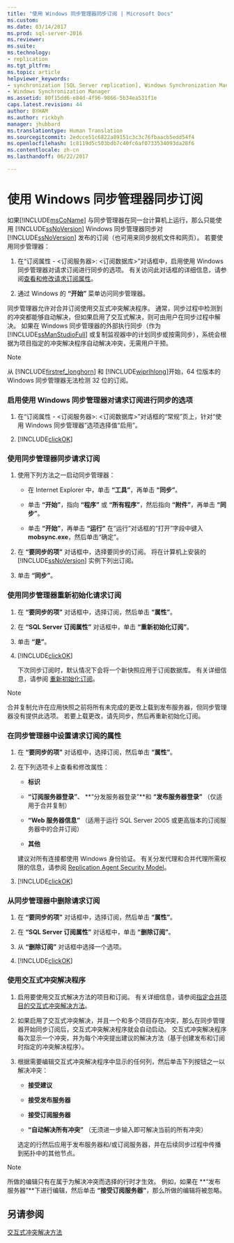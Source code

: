 ```yaml
---
title: "使用 Windows 同步管理器同步订阅 | Microsoft Docs"
ms.custom: 
ms.date: 03/14/2017
ms.prod: sql-server-2016
ms.reviewer: 
ms.suite: 
ms.technology:
- replication
ms.tgt_pltfrm: 
ms.topic: article
helpviewer_keywords:
- synchronization [SQL Server replication], Windows Synchronization Manager
- Windows Synchronization Manager
ms.assetid: 80f15dd6-e84d-4f96-9866-5b34ea531f1e
caps.latest.revision: 44
author: BYHAM
ms.author: rickbyh
manager: jhubbard
ms.translationtype: Human Translation
ms.sourcegitcommit: 2edcce51c6822a89151c3c3c76fbaacb5edd54f4
ms.openlocfilehash: 1c8119d5c503bdb7c40fc6af0733534093da28f6
ms.contentlocale: zh-cn
ms.lasthandoff: 06/22/2017

---
```

# <a name="synchronize-a-subscription-using-windows-synchronization-manager"></a>使用 Windows 同步管理器同步订阅
  如果[!INCLUDE[msCoName](../../includes/msconame-md.md)] 与同步管理器在同一台计算机上运行，那么只能使用 [!INCLUDE[ssNoVersion](../../includes/ssnoversion-md.md)] Windows 同步管理器同步对 [!INCLUDE[ssNoVersion](../../includes/ssnoversion-md.md)] 发布的订阅（也可用来同步脱机文件和网页）。 若要使用同步管理器：  
  
1.  在“订阅属性 - \<订阅服务器>: \<订阅数据库>”对话框中，启用使用 Windows 同步管理器对请求订阅进行同步的选项。 有关访问此对话框的详细信息，请参阅[查看和修改请求订阅属性](../../relational-databases/replication/view-and-modify-pull-subscription-properties.md)。  
  
2.  通过 Windows 的 **“开始”** 菜单访问同步管理器。  
  
 同步管理器允许对合并订阅使用交互式冲突解决程序。 通常，同步过程中检测到的冲突都能够自动解决，但如果启用了交互式解决，则可由用户在同步过程中解决。 如果在 Windows 同步管理器的外部执行同步（作为 [!INCLUDE[ssManStudioFull](../../includes/ssmanstudiofull-md.md)] 或复制监视器中的计划同步或按需同步），系统会根据为项目指定的冲突解决程序自动解决冲突，无需用户干预。  
  
> [!NOTE]  
>  从 [!INCLUDE[firstref_longhorn](../../includes/firstref-longhorn-md.md)] 和 [!INCLUDE[wiprlhlong](../../includes/wiprlhlong-md.md)]开始，64 位版本的 Windows 同步管理器无法检测 32 位的订阅。  
  
### <a name="to-enable-the-synchronization-of-pull-subscriptions-with-windows-synchronization-manager"></a>启用使用 Windows 同步管理器对请求订阅进行同步的选项  
  
1.  在“订阅属性 - \<订阅服务器>: \<订阅数据库>”对话框的“常规”页上，针对“使用 Windows 同步管理器”选项选择值“启用”。  
  
2.  [!INCLUDE[clickOK](../../includes/clickok-md.md)]  
  
### <a name="to-synchronize-a-pull-subscription-with-synchronization-manager"></a>使用同步管理器同步请求订阅  
  
1.  使用下列方法之一启动同步管理器：  
  
    -   在 Internet Explorer 中，单击 **“工具”**，再单击 **“同步”**。  
  
    -   单击 **“开始”**，指向 **“程序”** 或 **“所有程序”**，然后指向 **“附件”**，再单击 **“同步”**。  
  
    -   单击 **“开始”**，再单击 **“运行”** 在“运行”对话框的“打开”字段中键入 **mobsync.exe**，然后单击“确定”。  
  
2.  在 **“要同步的项”** 对话框中，选择要同步的订阅。 将在计算机上安装的 [!INCLUDE[ssNoVersion](../../includes/ssnoversion-md.md)] 实例下列出订阅。  
  
3.  单击 **“同步”**。  
  
### <a name="to-reinitialize-a-pull-subscription-with-synchronization-manager"></a>使用同步管理器重新初始化请求订阅  
  
1.  在 **“要同步的项”** 对话框中，选择订阅，然后单击 **“属性”**。  
  
2.  在 **“SQL Server 订阅属性”** 对话框中，单击 **“重新初始化订阅”**。  
  
3.  单击 **“是”**。  
  
4.  [!INCLUDE[clickOK](../../includes/clickok-md.md)]  
  
     下次同步订阅时，默认情况下会将一个新快照应用于订阅数据库。 有关详细信息，请参阅 [重新初始化订阅](../../relational-databases/replication/reinitialize-subscriptions.md)。  
  
> [!NOTE]  
>  合并复制允许在应用快照之前将所有未完成的更改上载到发布服务器，但同步管理器没有提供此选项。 若要上载更改，请先同步，然后再重新初始化订阅。  
  
### <a name="to-set-properties-for-a-pull-subscription-in-synchronization-manager"></a>在同步管理器中设置请求订阅的属性  
  
1.  在 **“要同步的项”** 对话框中，选择订阅，然后单击 **“属性”**。  
  
2.  在下列选项卡上查看和修改属性：  
  
    -   **标识**  
  
    -   **“订阅服务器登录”**、 **“分发服务器登录”**和 **“发布服务器登录”** （仅适用于合并复制）  
  
    -   **“Web 服务器信息”** （适用于运行 SQL Server 2005 或更高版本的订阅服务器中的合并订阅）  
  
    -   **其他**  
  
     建议对所有连接都使用 Windows 身份验证。 有关分发代理和合并代理所需权限的信息，请参阅 [Replication Agent Security Model](../../relational-databases/replication/security/replication-agent-security-model.md)。  
  
3.  [!INCLUDE[clickOK](../../includes/clickok-md.md)]  
  
### <a name="to-remove-a-pull-subscription-from-synchronization-manager"></a>从同步管理器中删除请求订阅  
  
1.  在 **“要同步的项”** 对话框中，选择订阅，然后单击 **“属性”**。  
  
2.  在 **“SQL Server 订阅属性”** 对话框中，单击 **“删除订阅”**。  
  
3.  从 **“删除订阅”** 对话框中选择一个选项。  
  
4.  [!INCLUDE[clickOK](../../includes/clickok-md.md)]  
  
### <a name="to-use-the-interactive-resolver"></a>使用交互式冲突解决程序  
  
1.  启用要使用交互式解决方法的项目和订阅。 有关详细信息，请参阅[指定合并项目的交互式冲突解决方法](../../relational-databases/replication/publish/specify-interactive-conflict-resolution-for-merge-articles.md)。  
  
2.  如果启用了交互式冲突解决，并且一个和多个项目存在冲突，那么在同步管理器开始同步订阅后，交互式冲突解决程序就会自动启动。 交互式冲突解决程序每次显示一个冲突，并为每个冲突提出建议的解决方法（基于创建发布和订阅时指定的冲突解决程序）。  
  
3.  根据需要编辑交互式冲突解决程序中显示的任何列，然后单击下列按钮之一以解决冲突：  
  
    -   **接受建议**  
  
    -   **接受发布服务器**  
  
    -   **接受订阅服务器**  
  
    -   **“自动解决所有冲突”** （无须进一步输入即可解决当前的所有冲突）  
  
     选定的行然后应用于发布服务器和/或订阅服务器，并在后续同步过程中传播到拓扑中的其他节点。  
  
> [!NOTE]  
>  所做的编辑只有在属于为解决冲突而选择的行时才生效。 例如，如果在 **“发布服务器”**下进行编辑，然后单击 **“接受订阅服务器”**，那么所做的编辑将被忽略。  
  
## <a name="see-also"></a>另请参阅  
 [交互式冲突解决方法](../../relational-databases/replication/merge/advanced-merge-replication-conflict-interactive-resolution.md)  
  
  
